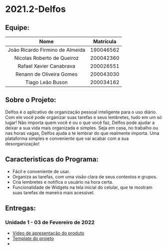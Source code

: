 # 2021.2-Delfos

## Equipe:
| Nome                          | Matrícula        |
|:-----------------------------:|:----------------:|
|João Ricardo Firmino de Almeida| 190046562        |
|Nicolas Roberto de Queiroz     | 200042360        |
|Rafael Xavier Canabrava        | 200026551        |
|Renann de Oliveira Gomes       | 200043030        |
|Tiago Leão Buson               | 200034162        |


## Sobre o Projeto:

Delfos é o aplicativo de organização pessoal inteligente para o uso diário.
Com ele você pode organizar suas tarefas e seus lembretes, tudo em um só lugar!
Não importa quem você é ou o que você faz, Delfos pode ajudar a deixar a sua vida mais organizada e simples.
Seja em casa, no trabalho ou nas horas vagas, Delfos ajuda a te lembrar do que realmente importa.
Uma plataforma simples e conveniente que vai acabar com a sua desorganização!

## Caracteristicas do Programa:
 - Fácil e conveniente de usar.
 - Organiza as tarefas, com uma visão clara de seus contextos e grupos.
 - Cria lembretes e notifica o usuário na hora certa.
 - Funcionalidade de Widgets na tela inicial do celular, que te mostram suas tarefas de maneira mais acessivel.

## Entregas:
 ### Unidade 1 - 03 de Fevereiro de 2022
 - [Vídeo de apresentação do produto](https://youtu.be/jTiSDy7NduE)
 - [Template do projeto](https://docs.google.com/document/d/1HR7rtHgrEGjItuvbkPORHD0XW5b7364EYPoJ9nsxj6I/edit?usp=sharing)
 - 
